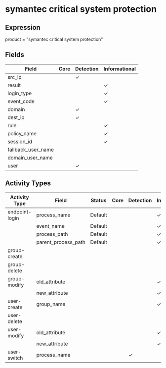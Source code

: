 symantec critical system protection
===================================

Expression
----------

product = "symantec critical system protection"

Fields
------

| Field              | Core | Detection | Informational |
| ------------------ | ---- | --------- | ------------- |
| src_ip             |      | &#10003;  |               |
| result             |      |           | &#10003;      |
| login_type         |      |           | &#10003;      |
| event_code         |      |           | &#10003;      |
| domain             |      | &#10003;  |               |
| dest_ip            |      | &#10003;  |               |
| rule               |      |           | &#10003;      |
| policy_name        |      |           | &#10003;      |
| session_id         |      |           | &#10003;      |
| fallback_user_name |      |           |               |
| domain_user_name   |      |           |               |
| user               |      | &#10003;  |               |

Activity Types
--------------

| Activity Type  | Field               | Status  | Core | Detection | Informational |
| -------------- | ------------------- | ------- | ---- | --------- | ------------- |
| endpoint-login | process_name        | Default |      |           | &#10003;      |
|                | event_name          | Default |      |           | &#10003;      |
|                | process_path        | Default |      |           | &#10003;      |
|                | parent_process_path | Default |      |           | &#10003;      |
| group-create   |                     |         |      |           |               |
| group-delete   |                     |         |      |           |               |
| group-modify   | old_attribute       |         |      |           | &#10003;      |
|                | new_attribute       |         |      |           | &#10003;      |
| user-create    | group_name          |         |      |           | &#10003;      |
| user-delete    |                     |         |      |           |               |
| user-modify    | old_attribute       |         |      |           | &#10003;      |
|                | new_attribute       |         |      |           | &#10003;      |
| user-switch    | process_name        |         |      | &#10003;  |               |

